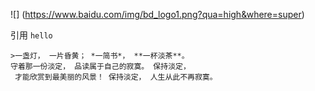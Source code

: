 ![]
(https://www.baidu.com/img/bd_logo1.png?qua=high&where=super)

引用
`hello`
```
>一盏灯， 一片昏黄； *一简书*， **一杯淡茶**。 
守着那一份淡定， 品读属于自己的寂寞。 保持淡定，
 才能欣赏到最美丽的风景！ 保持淡定， 人生从此不再寂寞。
```


